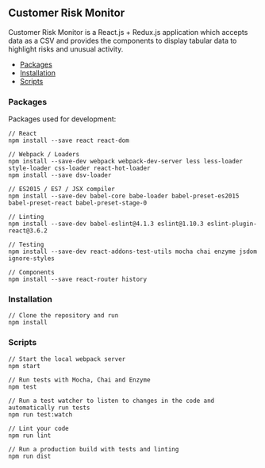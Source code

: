 ## Customer Risk Monitor

Customer Risk Monitor is a React.js + Redux.js application which accepts data as a CSV and provides the components to display tabular data to highlight risks and unusual activity.

- [Packages](#packages)
- [Installation](#installation)
- [Scripts](#scripts)

### Packages
Packages used for development:

```
// React
npm install --save react react-dom

// Webpack / Loaders
npm install --save-dev webpack webpack-dev-server less less-loader style-loader css-loader react-hot-loader
npm install --save dsv-loader

// ES2015 / ES7 / JSX compiler
npm install --save-dev babel-core babe-loader babel-preset-es2015 babel-preset-react babel-preset-stage-0

// Linting
npm install --save-dev babel-eslint@4.1.3 eslint@1.10.3 eslint-plugin-react@3.6.2

// Testing
npm install --save-dev react-addons-test-utils mocha chai enzyme jsdom ignore-styles

// Components
npm install --save react-router history
```

### Installation
```
// Clone the repository and run
npm install
```

### Scripts
```
// Start the local webpack server
npm start

// Run tests with Mocha, Chai and Enzyme
npm test

// Run a test watcher to listen to changes in the code and automatically run tests
npm run test:watch

// Lint your code
npm run lint

// Run a production build with tests and linting
npm run dist
```
